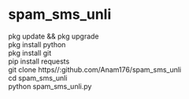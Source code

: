 # spam_sms_unli

pkg update && pkg upgrade  
pkg install python  
pkg install git  
pip install requests  
git clone https//:github.com/Anam176/spam_sms_unli  
cd spam_sms_unli  
python spam_sms_unli.py  
